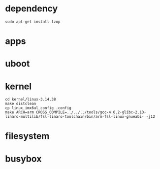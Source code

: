 # dependency
```
sudo apt-get install lzop
```

# apps  


# uboot  


# kernel
```
cd kernel/linux-3.14.38
make distclean
cp linux_imx6ul_config .config
make ARCH=arm CROSS_COMPILE=../../../tools/gcc-4.6.2-glibc-2.13-linaro-multilib/fsl-linaro-toolchain/bin/arm-fsl-linux-gnueabi- -j12
```

# filesystem

# busybox


